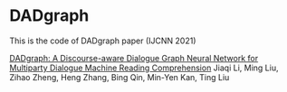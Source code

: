 # DADgraph
This is the code of DADgraph paper (IJCNN 2021)

[DADgraph: A Discourse-aware Dialogue Graph Neural Network for Multiparty Dialogue Machine Reading Comprehension](https://arxiv.org/abs/2104.12377)
Jiaqi Li, Ming Liu, Zihao Zheng, Heng Zhang, Bing Qin, Min-Yen Kan, Ting Liu

